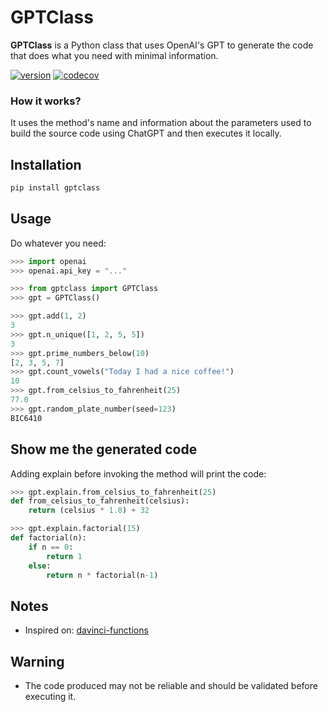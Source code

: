# GPTClass
**GPTClass** is a Python class that uses OpenAI's GPT to generate the code that does what you need with minimal information.

[![version](https://img.shields.io/pypi/v/gptclass?logo=pypi&logoColor=white)](https://pypi.org/project/gptclass/)
[![codecov](https://codecov.io/gh/jaume-ferrarons/GPTClass/branch/main/graph/badge.svg?token=IDN30YYHQ8)](https://codecov.io/gh/jaume-ferrarons/GPTClass)

### How it works?
It uses the method's name and information about the parameters used to build the source code using ChatGPT and then executes it locally.

## Installation
```bash
pip install gptclass
```

## Usage
Do whatever you need: 
```python
>>> import openai
>>> openai.api_key = "..."

>>> from gptclass import GPTClass
>>> gpt = GPTClass()

>>> gpt.add(1, 2)
3
>>> gpt.n_unique([1, 2, 5, 5])
3
>>> gpt.prime_numbers_below(10)
[2, 3, 5, 7]
>>> gpt.count_vowels("Today I had a nice coffee!")
10
>>> gpt.from_celsius_to_fahrenheit(25)
77.0
>>> gpt.random_plate_number(seed=123)
BIC6410
```

## Show me the generated code
Adding explain before invoking the method will print the code:

```python
>>> gpt.explain.from_celsius_to_fahrenheit(25)
def from_celsius_to_fahrenheit(celsius):
    return (celsius * 1.8) + 32

>>> gpt.explain.factorial(15)
def factorial(n):
    if n == 0:
        return 1
    else:
        return n * factorial(n-1)
```

## Notes
- Inspired on: [davinci-functions](https://github.com/odashi/davinci-functions/tree/main)

## Warning
- The code produced may not be reliable and should be validated before executing it.